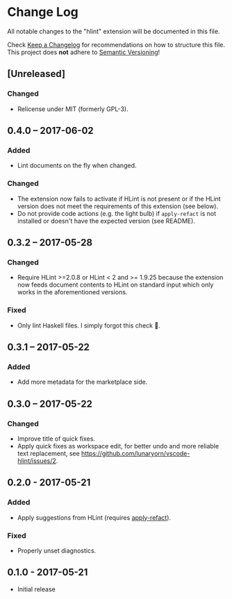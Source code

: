 # Change Log
All notable changes to the "hlint" extension will be documented in this file.

Check [Keep a Changelog](http://keepachangelog.com/) for recommendations on how
to structure this file.  This project does **not** adhere to [Semantic
Versioning](http://semver.org/)!

## [Unreleased]
### Changed
- Relicense under MIT (formerly GPL-3).

## 0.4.0 – 2017-06-02
### Added
- Lint documents on the fly when changed.

### Changed
- The extension now fails to activate if HLint is not present or if the HLint
  version does not meet the requirements of this extension (see below).
- Do not provide code actions (e.g. the light bulb) if `apply-refact` is not
  installed or doesn't have the expected version (see README).

## 0.3.2 – 2017-05-28
### Changed
- Require HLint >=2.0.8 or HLint < 2 and >= 1.9.25 because the extension now
  feeds document contents to HLint on standard input which only works in the
  aforementioned versions.

### Fixed
- Only lint Haskell files.  I simply forgot this check 🙈.

## 0.3.1 – 2017-05-22
### Added
- Add more metadata for the marketplace side.

## 0.3.0 – 2017-05-22
### Changed
- Improve title of quick fixes.
- Apply quick fixes as workspace edit, for better undo and more reliable text
  replacement, see <https://github.com/lunaryorn/vscode-hlint/issues/2>.

## 0.2.0 - 2017-05-21
### Added
- Apply suggestions from HLint (requires [apply-refact][]).

[apply-refact]: https://github.com/mpickering/apply-refact

### Fixed
- Properly unset diagnostics.

## 0.1.0 - 2017-05-21
- Initial release
